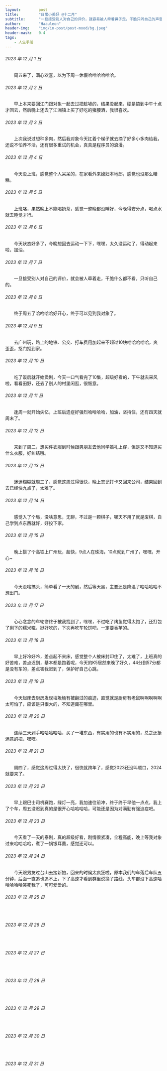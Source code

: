 ```yaml
---
layout:        post
title:         "日常小美好 @十二月"
subtitle:      "一旦接受别人对自己的评价，就容易被人牵着鼻子走，干脆只听自己的声音"
author:        "Haauleon"
header-img:    "img/in-post/post-mood/bg.jpeg"
header-mask:   0.4
tags:
    - 人生手册
---
```


###### 2023 年 12 月 1 日
&emsp;&emsp;周五来了，满心欢喜，以为下周一休假哈哈哈哈哈哈。

###### 2023 年 12 月 2 日
&emsp;&emsp;早上本来要回江门跟对象一起去过把趁墟的，结果没起来，硬是搞到中午十点才回去，然后晚上还去了江洲镇上买了好吃的猪腰酒，我很喜欢。

###### 2023 年 12 月 3 日
&emsp;&emsp;上次我说过想种多肉，然后我对象今天扛着个梯子就去摘了好多小多肉给我，还说不怕养不活，还有很多重试的机会，真真是程序员的浪漫。

###### 2023 年 12 月 4 日
&emsp;&emsp;今天没上班，感觉整个人呆呆的，在家看外来媳妇本地郎，感觉也没那么糟糕。

###### 2023 年 12 月 5 日
&emsp;&emsp;上班咯，果然晚上不能喝奶茶，感觉一整晚都没睡好，今晚得安分点，喝点水就去睡觉才行。

###### 2023 年 12 月 6 日
&emsp;&emsp;今天状态好多了，今晚想回去运动一下下，嘿嘿，太久没运动了，得动起来啦，加油。

###### 2023 年 12 月 7 日
&emsp;&emsp;一旦接受别人对自己的评价，就会被人牵着走，干脆什么都不看，只听自己的。

###### 2023 年 12 月 8 日
&emsp;&emsp;终于周五了哈哈哈哈好开心，终于可以见到我对象了。

###### 2023 年 12 月 9 日
&emsp;&emsp;去广州玩，路上的地铁、公交、打车费用加起来不超过10块哈哈哈哈哈，爽歪歪，抠门抠到家。

###### 2023 年 12 月 10 日
&emsp;&emsp;吃了饭后就开始煲剧，今天一口气看完了10集，超级好看的，下午就去采风啦，看看田野，还去了别人的村里闲逛，很惬意。

###### 2023 年 12 月 11 日
&emsp;&emsp;逢周一就开始失忆，上班后遗症好强烈哈哈哈哈，加油，坚持住，还有四天就周末了。

###### 2023 年 12 月 12 日
&emsp;&emsp;来到了周二，想买件衣服到时候跟男朋友去他同学婚礼上穿，但是又不知道买什么衣服，好纠结哦。

###### 2023 年 12 月 13 日
&emsp;&emsp;迷迷糊糊就周三了，感觉这周过得很快，晚上忘记打卡又回来公司，结果回到去已经快九点了，太难了。

###### 2023 年 12 月 14 日
&emsp;&emsp;感觉入了个局，没啥意思，无聊，不过是一颗棋子，哪天不用了就是废棋，自己学到点东西就好，好投下家。

###### 2023 年 12 月 15 日
&emsp;&emsp;晚上搭了个高铁上广州玩，超快，9点人在珠海，10点就到广州了，嘿嘿，开心~

###### 2023 年 12 月 16 日
&emsp;&emsp;今天没啥搞头，简单看了一天的剧，然后等天黑，主要还是降温了哈哈哈哈不想出门。

###### 2023 年 12 月 17 日
&emsp;&emsp;心心念念的车轮饼终于被我找到了，嘿嘿，不过吃了烤鱼觉得太饱了，还打包了剩下的糯米糍，挺好吃的，下次再吃车轮饼吧，一定要香芋的。

###### 2023 年 12 月 18 日
&emsp;&emsp;早上好冷好冷，差点起不来床，感觉整个人被床封印住了，太难了，上班真的好苦难，差点迟到，基本都是跑着呢，今天的K5居然来晚了好久，44分到57分都是没有车的，差点害我迟到了，保护好自己心跳。

###### 2023 年 12 月 19 日
&emsp;&emsp;今天起床去厨房发现垃圾桶有被翻过的痕迹，直觉就是厨房有老鼠啊啊啊啊啊太可怕了，应该是只很大的，不知道藏在哪里。

###### 2023 年 12 月 20 日
&emsp;&emsp;连续三天剁手哈哈哈哈哈，买了一堆东西，有实用的也有不实用的，总之还挺满意的把，嘿嘿。

###### 2023 年 12 月 21 日
&emsp;&emsp;周四了，感觉这周过得太快了，很快就跨年了，感觉2023还没叫顺口，2024就要来了。

###### 2023 年 12 月 22 日
&emsp;&emsp;早上跟巴士司机赛跑，绿灯一亮，我加速往前冲，终于终于早他一点点，我上了个车，周五没迟到真的是很开心哈哈哈哈，可能还是因为对满勤有强迫症吧。

###### 2023 年 12 月 23 日
&emsp;&emsp;今天看了一天的泰剧，真的超级好看，剧情很紧凑，全程高能，晚上等我对象过来哈哈哈哈，煮了一锅银耳羹，感觉还可以。

###### 2023 年 12 月 24 日
&emsp;&emsp;今天跟男友过台山去接新娘，回来的时候太疯狂啦，原本我们的车落后车队五分钟，后面一直追也追不上，下了高速才看到群里说换了路线，头车都没下高速哈哈哈哈哈笑死我了，可可爱爱的。

###### 2023 年 12 月 25 日
&emsp;&emsp;

###### 2023 年 12 月 26 日
&emsp;&emsp;

###### 2023 年 12 月 27 日
&emsp;&emsp;

###### 2023 年 12 月 28 日
&emsp;&emsp;

###### 2023 年 12 月 29 日
&emsp;&emsp;

###### 2023 年 12 月 30 日
&emsp;&emsp;

###### 2023 年 12 月 31 日
&emsp;&emsp;